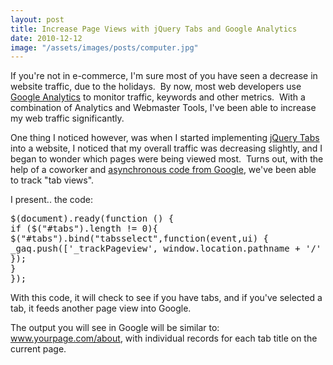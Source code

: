 ```yaml
---
layout: post
title: Increase Page Views with jQuery Tabs and Google Analytics
date: 2010-12-12
image: "/assets/images/posts/computer.jpg"
---
```

If you're not in e-commerce, I'm sure most of you have seen a decrease in website traffic, due to the holidays.  By now, most web developers use <a href="http://www.google.com/analytics">Google Analytics</a> to monitor traffic, keywords and other metrics.  With a combination of Analytics and Webmaster Tools, I've been able to increase my web traffic significantly.

One thing I noticed however, was when I started implementing <a href="http://jqueryui.com/demos/tabs/">jQuery Tabs</a> into a website, I noticed that my overall traffic was decreasing slightly, and I began to wonder which pages were being viewed most.  Turns out, with the help of a coworker and <a href="http://code.google.com/apis/analytics/docs/tracking/asyncTracking.html">asynchronous code from Google</a>, we've been able to track "tab views".

I present.. the code:
<pre>
$(document).ready(function () {
if ($("#tabs").length != 0){
$("#tabs").bind("tabsselect",function(event,ui) {
_gaq.push(['_trackPageview', window.location.pathname + '/' + ui.tab.innerHTML]);
});
}
});
</pre>
With this code, it will check to see if you have tabs, and if you've selected a tab, it feeds another page view into Google.

The output you will see in Google will be similar to: www.yourpage.com/about, with individual records for each tab title on the current page.